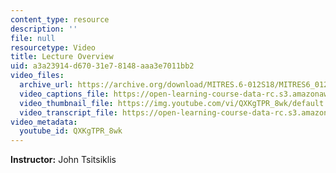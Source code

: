 ```yaml
---
content_type: resource
description: ''
file: null
resourcetype: Video
title: Lecture Overview
uid: a3a23914-d670-31e7-8148-aaa3e7011bb2
video_files:
  archive_url: https://archive.org/download/MITRES.6-012S18/MITRES6_012S18_L03-01_300k.mp4
  video_captions_file: https://open-learning-course-data-rc.s3.amazonaws.com/res-6-012-introduction-to-probability-spring-2018/aa61d75b37d85f14b359a04cf73d0763_QXKgTPR_8wk.vtt
  video_thumbnail_file: https://img.youtube.com/vi/QXKgTPR_8wk/default.jpg
  video_transcript_file: https://open-learning-course-data-rc.s3.amazonaws.com/res-6-012-introduction-to-probability-spring-2018/a11cb3193ea353d581a81f27d2aebee8_QXKgTPR_8wk.pdf
video_metadata:
  youtube_id: QXKgTPR_8wk
---
```


**Instructor:** John Tsitsiklis